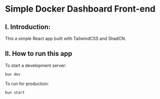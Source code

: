 # Simple Docker Dashboard Front-end

## I. Introduction:

This a simple React app built with TailwindCSS and ShadCN.

## II. How to run this app


To start a development server:

```bash
bun dev
```

To run for production:

```bash
bun start
```